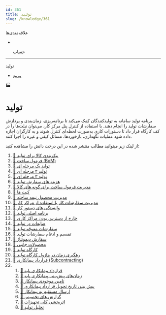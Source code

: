 ```yaml
---
id: 361
title: تولید
slug: /knowledge/361
---
```


 
  علاقه‌مندی‌ها
* [​](./361)

  حساب

---

 

تولید

- [ورود](/web/login?redirect=/knowledge/article/361)

 

🏭

# تولید

برنامه تولید سامانه به تولیدکنندگان کمک می‌کند تا برنامه‌ریزی، زمان‌بندی و پردازش سفارشات تولید را انجام دهند. با استفاده از کنترل پنل مرکز کار، می‌توان تبلت‌ها را در کف کارگاه قرار داد تا دستورات کاری به‌صورت لحظه‌ای کنترل شوند و به کارگران اجازه داده شود عملیات نگهداری، بازخوردها، مسائل کیفی و غیره را اجرا کنند.

از لینک زیر میتوانید مطالب منتشر شده در این درخت دانش را مشاهده کنید:

1. [📖 پیکربندی کالا برای تولید](./362)
2. [📖 فرمول ساخت (BoM)](./363)
3. [📖 تولید یک مرحله ای](./364)
4. [📖 تولید ۲ مرحله ای](./365)
5. [📖 تولید ۳ مرحله ای](./366)
6. [📖 هزینه های سفارش تولید](./367)
7. [📖 مدیریت فرمول ساخت برای گونه های کالا](./368)
8. [📖 کیت ها](./370)
9. [📖 مدیریت محصول نیمه ساخته](./371)
10. [📖 مدیریت سفارشات کار با استفاده از مراکز کار](./372)
11. [📖 وابستگی های دستور کار](./373)
12. [📖 برنامه اصلی تولید](./374)
13. [📖 خارج از دسترس بودن مراکز کاری](./375)
14. [📖 ضایعات در تولید](./376)
15. [📖 سفارشات معوقه تولید](./377)
16. [📖 تقسیم و ادغام سفارشات تولید](./378)
17. [📖 سفارش دیمونتاژ](./379)
18. [📖 محصولات جانبی](./380)
19. [📖 کارگاه تولید](./382)
20. [📖 رهگیری زمان در ماژول کارگاه تولید](./383)
21. [📖 قرارداد پیمانکاری (Subcontracting)](./385)
22. 1. [📖 قرارداد پیمانکاری پایه](./387)
    2. [📖 زمان‌های پیش‌بینی پیمانکاری پایه](./393)
    3. [📖 تامین موجودی پیمانکار](./394)
    4. [📖 پیش بینی تاریخ تحویل قرارداد پیمانکاری](./395)
    5. [📖 ارسال مستقیم به پیمانکار](./396)
    6. [📖 گزارش های تخصیص](./399)
    7. [📖 اثربخشی کلی تجهیزات](./400)
    8. [📖 تحلیل تولید](./401)